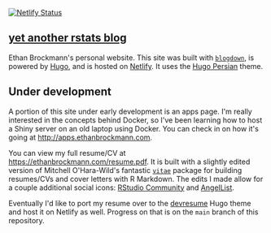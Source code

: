[![Netlify Status](https://api.netlify.com/api/v1/badges/ffdcc14f-34d8-494d-9635-6225ca4a98a5/deploy-status)](https://app.netlify.com/sites/eeethb/deploys)

## [yet another rstats blog](https://ethanbrockmann.com)

Ethan Brockmann's personal website. This site was built with [`blogdown`](https://github.com/rstudio/blogdown), is powered by [Hugo](https://gohugo.io), and is hosted on [Netlify](https://www.netlify.com/). It uses the [Hugo Persian](https://themes.gohugo.io/persian-hugo/) theme.

## Under development

A portion of this site under early development is an apps page. I'm really interested in the concepts behind Docker, so I've been learning how to host a Shiny server on an old laptop using Docker. You can check in on how it's going at http://apps.ethanbrockmann.com.

You can view my full resume/CV at https://ethanbrockmann.com/resume.pdf. It is built with a slightly edited version of Mitchell O'Hara-Wild's fantastic [`vitae`](https://github.com/mitchelloharawild/vitae) package for building resumes/CVs and cover letters with R Markdown. The edits I made allow for a couple additional social icons: [RStudio Community](https://community.rstudio.com/u/EeethB) and [AngelList](https://angel.co/u/ethan-brockmann).

Eventually I'd like to port my resume over to the [devresume](https://themes.gohugo.io/hugo-devresume-theme/) Hugo theme and host it on Netlify as well. Progress on that is on the `main` branch of this repository.